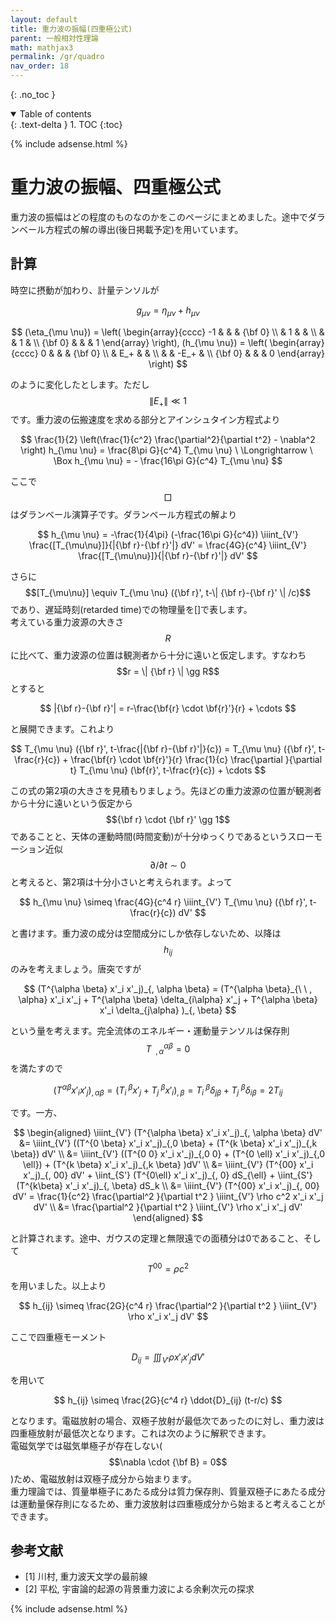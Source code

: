 ```yaml
---
layout: default
title: 重力波の振幅(四重極公式)
parent: 一般相対性理論
math: mathjax3
permalink: /gr/quadro
nav_order: 18
---
```


{: .no_toc }

<details open markdown="block">
  <summary>
    Table of contents
  </summary>
  {: .text-delta }
1. TOC
{:toc}
</details>

{% include adsense.html %}

# 重力波の振幅、四重極公式

重力波の振幅はどの程度のものなのかをこのページにまとめました。途中でダランベール方程式の解の導出(後日掲載予定)を用いています。

## 計算

時空に摂動が加わり、計量テンソルが

$$
g_{\mu \nu} = \eta_{\mu \nu} + h_{\mu \nu}
$$

$$
(\eta_{\mu \nu}) = \left( \begin{array}{cccc}
-1 & & & {\bf 0} \\    
& 1 & & \\
& & 1 & \\
{\bf 0} & & & 1 
\end{array} \right), 
(h_{\mu \nu}) = \left( \begin{array}{cccc}
0 & & & {\bf 0} \\    
& E_+ & & \\
& & -E_+ & \\
{\bf 0} & & & 0
\end{array} \right)
$$

のように変化したとします。ただし$$\| E_+ \| \ll 1$$です。重力波の伝搬速度を求める部分とアインシュタイン方程式より

$$
\frac{1}{2} \left(\frac{1}{c^2} \frac{\partial^2}{\partial t^2} - \nabla^2 \right) h_{\mu \nu} 
= \frac{8\pi G}{c^4} T_{\mu \nu} \ \Longrightarrow \ 
\Box h_{\mu \nu} = - \frac{16\pi G}{c^4} T_{\mu \nu}
$$

ここで$$\Box$$はダランベール演算子です。ダランベール方程式の解より

$$
h_{\mu \nu} 
= -\frac{1}{4\pi} (-\frac{16\pi G}{c^4}) \iiint_{V'} \frac{[T_{\mu\nu}]}{|{\bf r}-{\bf r}'|} dV' 
= \frac{4G}{c^4} \iiint_{V'} \frac{[T_{\mu\nu}]}{|{\bf r}-{\bf r}'|} dV'
$$

さらに$$[T_{\mu\nu}] \equiv T_{\mu \nu} ({\bf r}', t-\| {\bf r}-{\bf r}' \| /c)$$であり、遅延時刻(retarded time)での物理量を[]で表します。  
考えている重力波源の大きさ$$R$$に比べて、重力波源の位置は観測者から十分に遠いと仮定します。すなわち$$r = \| {\bf r} \| \gg R$$とすると

$$
|{\bf r}-{\bf r}'| = r-\frac{\bf{r} \cdot \bf{r}'}{r} + \cdots
$$

と展開できます。これより

$$
T_{\mu \nu} ({\bf r}', t-\frac{|{\bf r}-{\bf r}'|}{c}) 
= T_{\mu \nu} ({\bf r}', t-\frac{r}{c}) + \frac{\bf{r} \cdot \bf{r}'}{r} \frac{1}{c} \frac{\partial }{\partial t} T_{\mu \nu} (\bf{r}', t-\frac{r}{c}) + \cdots
$$

この式の第2項の大きさを見積もりましょう。先ほどの重力波源の位置が観測者から十分に遠いという仮定から$${\bf r} \cdot {\bf r}' \gg 1$$であることと、天体の運動時間(時間変動)が十分ゆっくりであるというスローモーション近似$$\partial / \partial t \sim 0$$と考えると、第2項は十分小さいと考えられます。よって

$$
h_{\mu \nu} 
\simeq \frac{4G}{c^4 r} \iiint_{V'} T_{\mu \nu} ({\bf r}', t-\frac{r}{c}) dV'
$$

と書けます。重力波の成分は空間成分にしか依存しないため、以降は$$h_{ij}$$のみを考えましょう。唐突ですが

$$
(T^{\alpha \beta} x'_i x'_j)_{, \alpha \beta}
= (T^{\alpha \beta}_{\ \ , \alpha} x'_i x'_j + T^{\alpha \beta} \delta_{i\alpha} x'_j + T^{\alpha \beta}  x'_i \delta_{j\alpha} )_{, \beta}
$$

という量を考えます。完全流体のエネルギー・運動量テンソルは保存則$$T^{\alpha \beta}_{\ \ , \alpha} = 0$$を満たすので

$$
(T^{\alpha \beta} x'_i x'_j)_{, \alpha \beta}
= (T^{\ \beta}_{i} x'_j + T^{\ \beta}_{j}  x'_i)_{, \beta}
= T^{\ \beta}_i \delta_{j\beta} + T^{\ \beta}_{j} \delta_{i \beta} 
= 2 T_{ij}
$$

です。一方、

$$
\begin{aligned}
\iiint_{V'} (T^{\alpha \beta} x'_i x'_j)_{, \alpha \beta} dV' 
&= \iiint_{V'} ((T^{0 \beta} x'_i x'_j)_{,0 \beta} + (T^{k \beta} x'_i x'_j)_{,k \beta}) dV' \\
&= \iiint_{V'} ((T^{0 0} x'_i x'_j)_{,0 0} + (T^{0 \ell} x'_i x'_j)_{,0 \ell}) + (T^{k \beta} x'_i x'_j)_{,k \beta} )dV' \\
&= \iiint_{V'} (T^{00} x'_i x'_j)_{, 00} dV' + \iint_{S'} (T^{0\ell} x'_i x'_j)_{, 0} dS_{\ell} + \iint_{S'} (T^{k\beta}  x'_i x'_j)_{, \beta} dS_k \\
&= \iiint_{V'} (T^{00} x'_i x'_j)_{, 00} dV' 
= \frac{1}{c^2} \frac{\partial^2 }{\partial t^2 } \iiint_{V'} \rho c^2 x'_i x'_j dV' \\
&= \frac{\partial^2 }{\partial t^2 } \iiint_{V'} \rho x'_i x'_j dV' 
\end{aligned}
$$

と計算されます。途中、ガウスの定理と無限遠での面積分は0であること、そして$$T^{00} = \rho c^2$$を用いました。以上より

$$
h_{ij} \simeq \frac{2G}{c^4 r} \frac{\partial^2 }{\partial t^2 } \iiint_{V'} \rho x'_i x'_j dV' 
$$

ここで四重極モーメント

$$
D_{ij} = \iiint_{V'} \rho x'_i x'_j dV' 
$$

を用いて

$$
h_{ij} \simeq \frac{2G}{c^4 r} \ddot{D}_{ij} (t-r/c)
$$

となります。電磁放射の場合、双極子放射が最低次であったのに対し、重力波は四重極放射が最低次となります。これは次のように解釈できます。  
電磁気学では磁気単極子が存在しない($$\nabla \cdot {\bf B} = 0$$)ため、電磁放射は双極子成分から始まります。  
重力理論では、質量単極子にあたる成分は質力保存則、質量双極子にあたる成分は運動量保存則になるため、重力波放射は四重極成分から始まると考えることができます。

## 参考文献

* [1] 川村, 重力波天文学の最前線
* [2] 平松, 宇宙論的起源の背景重力波による余剰次元の探求

{% include adsense.html %}
